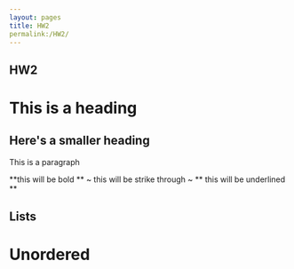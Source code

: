 ```yaml
---
layout: pages
title: HW2
permalink:/HW2/
---
```


## HW2

# This is a heading

## Here's a smaller heading

This is a paragraph

**this will be bold ** ~ this will be strike through ~ ** this will be underlined **

## Lists

# Unordered
